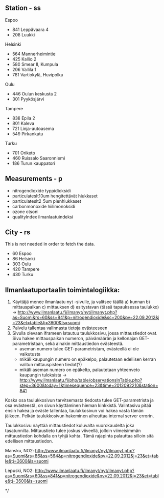 

Station - ss
------------

Espoo
- 841	Leppävaara 4
- 208	Luukki

Helsinki
- 564	Mannerheimintie
- 425	Kallio 2
- 580	Smear II, Kumpula
- 206	 Vallila 1
- 781	Vartiokylä, Huvipolku

Oulu
- 446	Oulun keskusta 2
- 301	Pyykösjärvi

Tampere
- 838	Epila 2
- 801	Kaleva
- 721	Linja-autoasema
- 549	Pirkankatu

Turku
- 701	Oriketo
- 460	Ruissalo Saaronniemi
- 186	Turun kauppatori


Measurements - p
----------------
- nitrogendioxide		typpidioksidi
- particulateslt10um	hengitettävät hiukkaset
- particulateslt2_5um	pienhiukkaset
- carbonmonoxide		hiilimonoksidi
- ozone					otsoni
- qualityIndex			ilmanlaatuindeksi


City - rs
---------
This is not needed in order to fetch the data.

- 60	Espoo
- 86	Helsinki
- 303	Oulu
- 420	Tampere
- 430	Turku

Ilmanlaatuportaalin toimintalogiikka:
--------------------------------------

1) Käyttäjä menee ilmanlaatu nyt -sivulle, ja valitsee täällä
	a) kunnan
	b) mittauspaikan
	c) mittauksen
	d) esitystavan (tässä tapauksessa taulukko)
	-> http://www.ilmanlaatu.fi/ilmanyt/nyt/ilmanyt.php?as=Suomi&rs=60&ss=841&p=nitrogendioxide&sc=200&pv=22.09.2012&j=23&et=table&tj=3600&ls=suomi
2) Palvelu tallentaa valinnasta tietoja evästeeseen
3) Sivulla olevaan iframeen latautuu taulukkosivu, jossa mittaustiedot ovat. Sivu hakee mittauspaikan numeron, päivämäärän ja kellonajan GET-parametristaan, sekä ainakin mittaustiedon evästeestä.
	- aseman numero tulee GET-parametristam, evästeellä ei ole vaikutusta
	- mikäli kaupungin numero on epäkelpo, palautetaan edellisen kerran valitun mittauspisteen tiedot(?)
	- mikäli aseman numero on epäkeltp, palautetaan yhteenveto kaupungin tuloksista
	-> http://www.ilmanlaatu.fi/php/table/observationsInTable.php?step=3600&today=1&timesequence=23&time=2012092210&station=841
	
Koska osa taulukkosivun tarvitsemasta tiedosta tulee GET-parametrista ja osa evästeestä, on sivun käyttäminen hieman kinkkistä. Valintasivu pitää ensin hakea ja eväste tallentaa, taulukkosivun voi hakea vasta tämän jälkeen. Pelkän taulukkosivun hakeminen aiheuttaa internal server errorin.

Taulukkosivu näyttää mittaustiedot kuluvalta vuorokaudelta joka tasatunnilta. Mittaustieto tulee joskus viiveellä, jolloin viimeisimmän mittaustiedon kohdalla on tyhjä kohta. Tämä rajapinta palauttaa silloin sitä edellisen mittaustiedon.

Mansku, NO2:
http://www.ilmanlaatu.fi/ilmanyt/nyt/ilmanyt.php?as=Suomi&rs=86&ss=564&p=nitrogendioxide&pv=22.09.2012&j=23&et=table&tj=3600&ls=suomi

Lepuski, NO2:
http://www.ilmanlaatu.fi/ilmanyt/nyt/ilmanyt.php?as=Suomi&rs=60&ss=841&p=nitrogendioxide&pv=22.09.2012&j=23&et=table&tj=3600&ls=suomi


*/